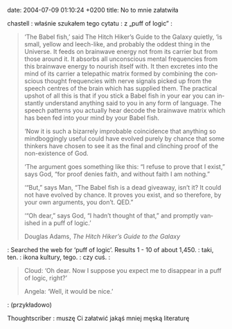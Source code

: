 date: 2004-07-09 01:10:24 +0200
title: No to mnie załatwiła

chastell
: właśnie szukałem tego cytatu
: z „puff of logic”
: <blockquote lang='en'><p>‘The Babel fish,’ said The Hitch Hiker’s Guide to the Galaxy quietly, ‘is small, yellow and leech-like, and probably the oddest thing in the Universe. It feeds on brainwave energy not from its carrier but from those around it. It absorbs all unconscious mental frequencies from this brainwave energy to nourish itself with. It then excretes into the mind of its carrier a telepathic matrix formed by combining the conscious thought frequencies with nerve signals picked up from the speech centres of the brain which has supplied them. The practical upshot of all this is that if you stick a Babel fish in your ear you can instantly understand anything said to you in any form of language. The speech patterns you actually hear decode the brainwave matrix which has been fed into your mind by your Babel fish.</p><p>‘Now it is such a bizarrely improbable coincidence that anything so mindboggingly useful could have evolved purely by chance that some thinkers have chosen to see it as the final and clinching proof of the non-existence of God.</p><p>‘The argument goes something like this: “I refuse to prove that I exist,” says God, “for proof denies faith, and without faith I am nothing.”</p><p>‘“But,” says Man, “The Babel fish is a dead giveaway, isn’t it? It could not have evolved by chance. It proves you exist, and so therefore, by your own arguments, you don’t. QED.”</p><p>‘“Oh dear,” says God, “I hadn’t thought of that,” and promptly vanished in a puff of logic.’</p><p>Douglas Adams, <cite>The Hitch Hiker’s Guide to the Galaxy</cite></p></blockquote>
: Searched the web for ‘puff of logic’. Results 1 - 10 of about 1,450.
: taki, ten.
: ikona kultury, tego.
: czy cuś.
: <blockquote lang='en'><p>Cloud: ‘Oh dear. Now I suppose you expect me to disappear in a puff of logic, right?’</p><p>Angela: ‘Well, it would be nice.’</p><p></p></blockquote>
: (przykładowo)

Thoughtscriber
: muszę Ci załatwić jakąś mniej męską literaturę
